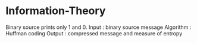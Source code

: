 # Information-Theory
Binary source prints only 1 and 0.
Input : binary source message
Algorithm : Huffman coding
Output : compressed message and measure of entropy
